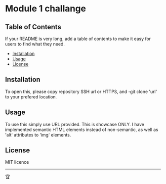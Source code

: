 # Module 1 challange


## Table of Contents

If your README is very long, add a table of contents to make it easy for users to find what they need.

* [Installation](#installation)
* [Usage](#usage)
* [License](#license)


## Installation

To open this, please copy repository SSH url or HTTPS, and -git clone 'url' to your prefered location.


## Usage 

To use this simply use URL provided.
This is showcase ONLY. 
I have implemented semantic HTML elements instead of non-semantic, as well as 'alt' attributes to 'img' elements.




## License

MIT licence


---

🏆


